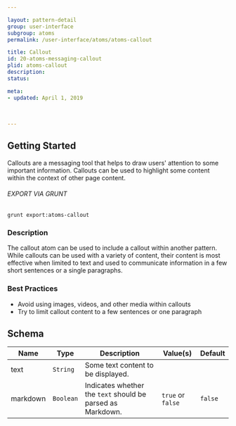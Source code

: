 ```yaml
---

layout: pattern-detail
group: user-interface
subgroup: atoms
permalink: /user-interface/atoms/atoms-callout

title: Callout
id: 20-atoms-messaging-callout
plid: atoms-callout
description: 
status: 

meta:
- updated: April 1, 2019
  
  
  
---
```



## Getting Started

Callouts are a messaging tool that helps to draw users' attention to some important information. Callouts can be used to highlight some content within the context of other page content.

###### EXPORT VIA GRUNT

```
grunt export:atoms-callout
```


### Description

The callout atom can be used to include a callout within another pattern. While callouts can be used with a variety of content, their content is most effective when limited to text and used to communicate information in a few short sentences or a single paragraphs.


### Best Practices

- Avoid using images, videos, and other media within callouts
- Try to limit callout content to a few sentences or one paragraph


## Schema

| Name      | Type        | Description                                                 | Value(s)          | Default   |
|-----------|-------------|-------------------------------------------------------------|-------------------|-----------|
| text      | `String`    | Some text content to be displayed.                          |                   |           |
| markdown  | `Boolean`   | Indicates whether the `text` should be parsed as Markdown.  | `true` or `false` | `false`   |
